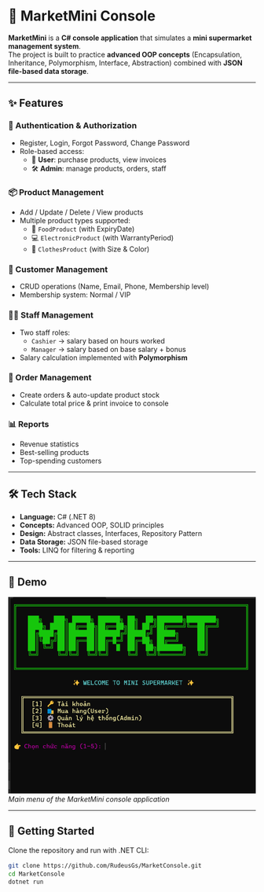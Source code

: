 # 🛒 MarketMini Console  

**MarketMini** is a **C# console application** that simulates a **mini supermarket management system**.  
The project is built to practice **advanced OOP concepts** (Encapsulation, Inheritance, Polymorphism, Interface, Abstraction) combined with **JSON file-based data storage**.  

---

## ✨ Features  

### 🔐 Authentication & Authorization  
* Register, Login, Forgot Password, Change Password  
* Role-based access:  
  * 👤 **User**: purchase products, view invoices  
  * 🛠️ **Admin**: manage products, orders, staff  

### 📦 Product Management  
* Add / Update / Delete / View products  
* Multiple product types supported:  
  * 🥦 `FoodProduct` (with ExpiryDate)  
  * 💻 `ElectronicProduct` (with WarrantyPeriod)  
  * 👕 `ClothesProduct` (with Size & Color)  

### 👥 Customer Management  
* CRUD operations (Name, Email, Phone, Membership level)  
* Membership system: Normal / VIP  

### 🧑‍💼 Staff Management  
* Two staff roles:  
  * `Cashier` → salary based on hours worked  
  * `Manager` → salary based on base salary + bonus  
* Salary calculation implemented with **Polymorphism**  

### 🧾 Order Management  
* Create orders & auto-update product stock  
* Calculate total price & print invoice to console  

### 📊 Reports  
* Revenue statistics  
* Best-selling products  
* Top-spending customers  

---

## 🛠️ Tech Stack  
* **Language:** C# (.NET 8)  
* **Concepts:** Advanced OOP, SOLID principles  
* **Design:** Abstract classes, Interfaces, Repository Pattern  
* **Data Storage:** JSON file-based storage  
* **Tools:** LINQ for filtering & reporting  

---

## 📸 Demo  

![MarketMini Demo](./docs/demo.png)  
*Main menu of the MarketMini console application*  

---

## 🚀 Getting Started  
Clone the repository and run with .NET CLI:  

```bash
git clone https://github.com/RudeusGs/MarketConsole.git
cd MarketConsole
dotnet run
